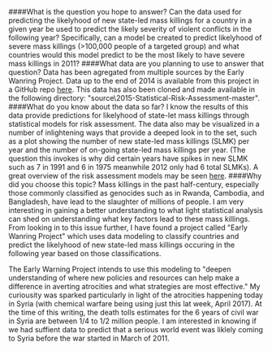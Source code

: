 ####What is the question you hope to answer?
Can the data used for predicting the likelyhood of new state-led mass killings for a country in a given year be used to predict the likely severity of violent conflicts in the following year? Specifically, can a model be created to predict likelyhood of severe mass killings (>100,000 people of a targeted group) and what countries would this model predict to be the most likely to have severe mass killings in 2011?
####What data are you planning to use to answer that question?
Data has been agregated from multiple sources by the Early Wanring Project. Data up to the end of 2014 is available from this project in a GitHub repo [here](https://github.com/EarlyWarningProject/2015-Statistical-Risk-Assessment). This data has also been cloned and made available in the following directory: "source\2015-Statistical-Risk-Assessment-master".
####What do you know about the data so far?
I know the results of this data provide predictions for likelyhood of state-let mass killings through statistical models for risk assessment. The data also may be visualized in a number of inlightening ways that provide a deeped look in to the set, such as a plot showing the number of new state-led mass killings (SLMK) per year and the number of on-going state-led mass killings per year. (The question this invokes is why did certain years have spikes in new SLMK such as 7 in 1991 and 6 in 1975 meanwhile 2012 only had 6 total SLMKs). A great overview of the risk assessment models may be seen [here](https://www.earlywarningproject.org/risk_assessments).
####Why did you choose this topic?
Mass killings in the past half-century, especially those commonly classified as genocides such as in Rwanda, Cambodia, and Bangladesh, have lead to the slaughter of millions of people. I am very interesting in gaining a better understanding to what light statistical analysis can shed on understanding what key factors lead to these mass killings. From looking in to this issue further, I have found a project called "Early Wanring Project" which uses data modeling to classify countries and predict the likelyhood of new state-led mass killings occuring in the following year based on those classifications.

The Early Warning Project intends to use this modeling to "deepen understanding of where new policies and resources can help make a difference in averting atrocities and what strategies are most effective." My curiousity was sparked particularly in light of the atrocities happening today in Syria (with chemical warfare being using just this lat week, April 2017). At the time of this writing, the death tolls estimates for the 6 years of civil war in Syria are between 1/4 to 1/2 million people. I am interested in knowing if we had suffient data to predict that a serious world event was liklely coming to Syria before the war started in March of 2011.
